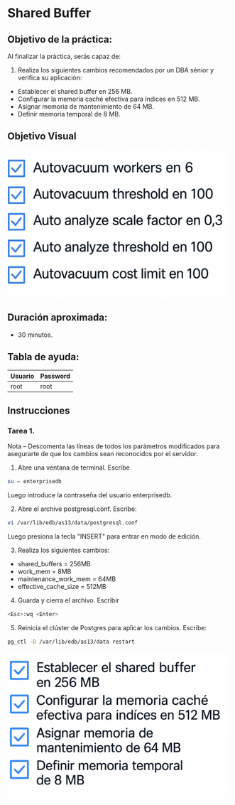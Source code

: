 # Shared Buffer 

## Objetivo de la práctica:
Al finalizar la práctica, serás capaz de:

1.	Realiza los siguientes cambios recomendados por un DBA sénior y verifica su aplicación: 
-	Establecer el shared buffer en 256 MB.
-	Configurar la memoria caché efectiva para índices en 512 MB.
-	Asignar memoria de mantenimiento de 64 MB.
-	Definir memoria temporal de 8 MB.

## Objetivo Visual 
<img src="../images/05/04/01.png" width="500" >

## Duración aproximada:
- 30 minutos.

## Tabla de ayuda:

| Usuario | Password | 
| --- | --- | 
| root | root| 
## Instrucciones 

### Tarea 1. 

Nota – Descomenta las líneas de todos los parámetros modificados para asegurarte de que los cambios sean reconocidos por el servidor.  

1.	Abre una ventana de terminal. Escribe  

```bash
su – enterprisedb 
```

Luego introduce la contraseña del usuario enterprisedb.

2.	Abre el archive postgresql.conf. Escribe:

```bash
vi /var/lib/edb/as13/data/postgresql.conf 
```

Luego presiona la tecla "INSERT" para entrar en modo de edición. 


3.	Realiza los siguientes cambios: 

- shared_buffers = 256MB 
- work_mem = 8MB 
- maintenance_work_mem = 64MB 
- effective_cache_size = 512MB  


4.	Guarda y cierra el archivo.  Escribir   

```bash
<Esc>:wq <Enter> 
```
5.	Reinicia el clúster de Postgres para aplicar los cambios. Escribe:  

```bash
pg_ctl -D /var/lib/edb/as13/data restart 
```

<img src="../images/05/03/00.png" width="500" >
